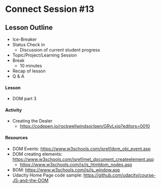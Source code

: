 # Connect Session #13

## Lesson Outline

  * Ice-Breaker
  * Status Check in
    * Discussion of current student progress
  * Topic/Project/Learning Session
  * Break
    * 10 minutes
  * Recap of lesson
  * Q & A

#### Lesson

  * DOM part 3

#### Activity

  * Creating the Dealer
    * https://codepen.io/rockwellwindsor/pen/GRyLxjq?editors=0010

#### Resources

  * DOM Events: https://www.w3schools.com/jsref/dom_obj_event.asp
  * DOM creating elements: https://www.w3schools.com/jsref/met_document_createelement.asp
    * https://www.w3schools.com/js/js_htmldom_nodes.asp
  * BOM: https://www.w3schools.com/js/js_window.asp
  * Udacity Home Page code sample: https://github.com/udacity/course-JS-and-the-DOM

